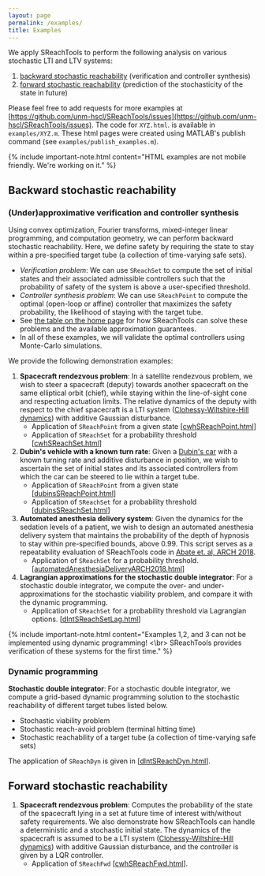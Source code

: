 ```yaml
---
layout: page
permalink: /examples/
title: Examples
---
```


We apply SReachTools to perform the following analysis on various stochastic LTI
and LTV systems:
1. [backward stochastic reachability](#backward-stochastic-reachability)
   (verification and controller synthesis)
1. [forward stochastic reachability](#forward-stochastic-reachability)
   (prediction of the stochasticity of the state in future) 

Please feel free to add requests for more examples at
[https://github.com/unm-hscl/SReachTools/issues](https://github.com/unm-hscl/SReachTools/issues).
The code for `XYZ.html`. is available in `examples/XYZ.m`. These html pages were
created using MATLAB's publish command (see `examples/publish_examples.m`).

{% include important-note.html content="HTML examples are not mobile friendly. We're working on it." %}

## Backward stochastic reachability

### (Under)approximative verification and controller synthesis
Using convex optimization, Fourier transforms, mixed-integer linear programming,
and computation geometry, we can perform backward stochastic reachability. Here,
we define safety by requiring the state to stay within a pre-specified target
tube (a collection of time-varying safe sets).

- *Verification problem*: We can use `SReachSet` to compute the set of
  initial states and their associated admissible controllers such that the
  probability of safety of the system is above a user-specified threshold. 
- *Controller synthesis problem*: We can use `SReachPoint` to compute the
  optimal (open-loop or affine) controller that maximizes the safety
  probability, the likelihood of staying with the target tube.
- See [the table on the home
  page](../index.html#summary-of-features-in-sreachtools) for how SReachTools
  can solve these problems and the available approximation guarantees.
- In all of these examples, we will validate the optimal controllers using
  Monte-Carlo simulations.

We provide the following demonstration examples:
1. **Spacecraft rendezvous problem**: In a satellite rendezvous problem, we wish
   to steer a spacecraft (deputy) towards another spacecraft on the same
   elliptical orbit (chief), while staying within the line-of-sight cone and
   respecting actuation limits. The relative dynamics of the deputy with respect
   to the chief spacecraft is a LTI system ([Clohessy-Wiltshire-Hill
   dynamics](https://en.wikipedia.org/wiki/Clohessy-Wiltshire_equations)) with
   additive Gaussian disturbance. 
    - Application of `SReachPoint` from a given state
      [[cwhSReachPoint.html](./publish/cwhSReachPoint.html)]
    - Application of `SReachSet` for a probability threshold
      [[cwhSReachSet.html](./publish/cwhSReachSet.html)]
1. **Dubin's vehicle with a known turn rate**: Given a [Dubin's car](https://en.wikipedia.org/wiki/Dubins_path) with a known turning rate and additive disturbance in position, we wish to ascertain the set of initial states and its associated controllers from which the car can be steered to lie within a target tube. 
    - Application of `SReachPoint` from a given state
      [[dubinsSReachPoint.html](./publish/dubinsSReachPoint.html)]
    - Application of `SReachSet` for a probability threshold
      [[dubinsSReachSet.html](./publish/dubinsSReachSet.html)]
1. **Automated anesthesia delivery system**: Given the dynamics for the sedation
   levels of a patient, we wish to design an automated anesthesia delivery
   system that maintains the probability of the depth of hypnosis to stay within
   pre-specified bounds, above 0.99. This script serves as a repeatability
   evaluation of SReachTools code in [Abate et. al, ARCH
   2018](https://doi.org/10.29007/7ks7).
    - Application of `SReachSet` for a probability threshold. [[automatedAnesthesiaDeliveryARCH2018.html](./publish/automatedAnesthesiaDeliveryARCH2018.html)]
1. **Lagrangian approximations for the stochastic double integrator**: For a
   stochastic double integrator, we compute the over- and under-approximations
   for the stochastic viability problem, and compare it with the dynamic
       programming. 
    - Application of `SReachSet` for a probability threshold via Lagrangian options. [[dIntSReachSetLag.html](./publish/dIntSReachSetLag.html)]

{% include important-note.html content="Examples 1,2, and 3 can not be
implemented using dynamic programming! <\br> SReachTools provides verification of
these systems for the first time." %}
### Dynamic programming

**Stochastic double integrator**: For a stochastic double integrator, we compute
a grid-based dynamic programming solution to the stochastic reachability of
different target tubes listed below.  

- Stochastic viability problem
- Stochastic reach-avoid problem (terminal hitting time)
- Stochastic reachability of a target tube (a collection of time-varying safe sets)

The application of `SReachDyn` is given in
[[dIntSReachDyn.html](./publish/dIntSReachDyn.html)].

## Forward stochastic reachability

1. **Spacecraft rendezvous problem**: Computes the probability of the state of
   the spacecraft lying in a set at future time of interest with/without safety
   requirements. We also demonstrate how SReachTools can handle a deterministic
   and a stochastic initial state. The dynamics of the spacecraft is assumed to
   be  a LTI system ([Clohessy-Wiltshire-Hill
   dynamics](https://en.wikipedia.org/wiki/Clohessy-Wiltshire_equations)) with
   additive Gaussian disturbance, and the controller is given by a LQR
   controller.
    - Application of `SReachFwd`
      [[cwhSReachFwd.html](./publish/cwhSReachFwd.html)].

<!-- Add {:target="_blank"} if it is desired that the page opens in a new window.-->
